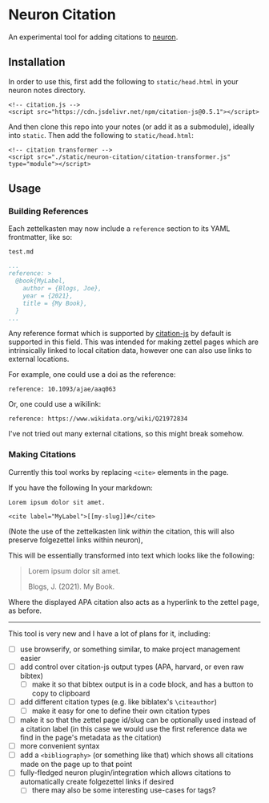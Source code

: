 # Neuron Citation

An experimental tool for adding citations to [neuron](https://github.com/srid/neuron).

## Installation

In order to use this, first add the following to `static/head.html` in your neuron notes directory.

```
<!-- citation.js -->
<script src="https://cdn.jsdelivr.net/npm/citation-js@0.5.1"></script>
```

And then clone this repo into your notes (or add it as a submodule), ideally into `static`.
Then add the following to `static/head.html`:
```
<!-- citation transformer -->
<script src="./static/neuron-citation/citation-transformer.js" type="module"></script>
```

## Usage

### Building References

Each zettelkasten may now include a `reference` section to its YAML frontmatter, like so:

`test.md`
```yaml
...
reference: >
  @book{MyLabel,
    author = {Blogs, Joe},
    year = {2021},
    title = {My Book},
  }
...
```

Any reference format which is supported by [citation-js](https://citation.js.org) by default is supported in this field.
This was intended for making zettel pages which are intrinsically linked to local citation data, however one can also use links to external locations.

For example, one could use a doi as the reference:

```
reference: 10.1093/ajae/aaq063
```

Or, one could use a wikilink:
```
reference: https://www.wikidata.org/wiki/Q21972834
```

I've not tried out many external citations, so this might break somehow.

### Making Citations

Currently this tool works by replacing `<cite>` elements in the page.

If you have the following In your markdown:
```
Lorem ipsum dolor sit amet.

<cite label="MyLabel">[[my-slug]]#</cite>
```
(Note the use of the zettelkasten link _within_ the citation, this will also preserve folgezettel links within neuron),

This will be essentially transformed into text which looks like the following:

>Lorem ipsum dolor sit amet.
>
>Blogs, J. (2021). My Book.

Where the displayed APA citation also acts as a hyperlink to the zettel page, as before.

---

This tool is very new and I have a lot of plans for it, including:

- [ ] use browserify, or something similar, to make project management easier
- [ ] add control over citation-js output types (APA, harvard, or even raw bibtex)
  - [ ] make it so that bibtex output is in a code block, and has a button to copy to clipboard
- [ ] add different citation types (e.g. like biblatex's `\citeauthor`)
  - [ ] make it easy for one to define their own citation types
- [ ] make it so that the zettel page id/slug can be optionally used instead of a citation label (in this case we would use the first reference data we find in the page's metadata as the citation)
- [ ] more convenient syntax
- [ ] add a `<bibliography>` (or something like that) which shows all citations made on the page up to that point
- [ ] fully-fledged neuron plugin/integration which allows citations to automatically create folgezettel links if desired
  - [ ] there may also be some interesting use-cases for tags?
